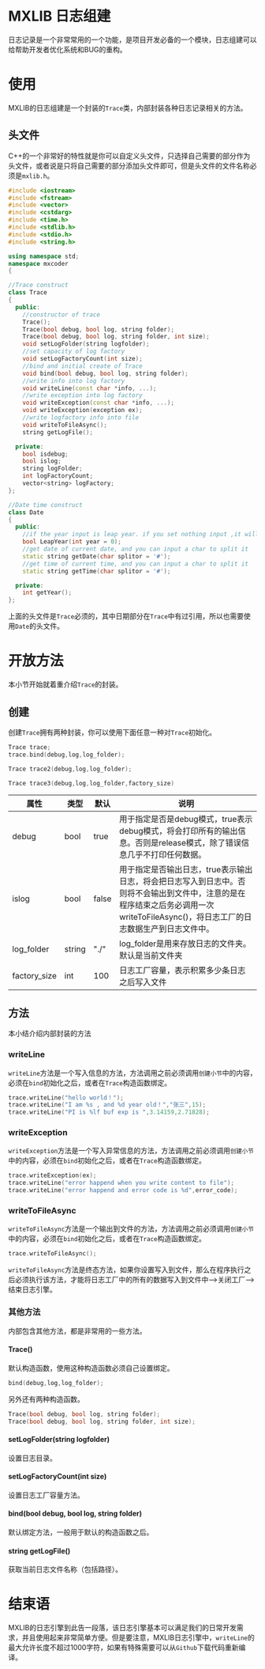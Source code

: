 # MXLIB 日志组建

日志记录是一个非常常用的一个功能，是项目开发必备的一个模块，日志组建可以给帮助开发者优化系统和BUG的重构。

# 使用

MXLIB的日志组建是一个封装的`Trace`类，内部封装各种日志记录相关的方法。

## 头文件

C++的一个非常好的特性就是你可以自定义头文件，只选择自己需要的部分作为头文件，或者说是只将自己需要的部分添加头文件即可，但是头文件的文件名称必须是`mxlib.h`。

```cpp
#include <iostream>
#include <fstream>
#include <vector>
#include <cstdarg>
#include <time.h>
#include <stdlib.h>
#include <stdio.h>
#include <string.h>

using namespace std;
namespace mxcoder
{

//Trace construct
class Trace
{
  public:
	//constructor of trace
	Trace();
	Trace(bool debug, bool log, string folder);
	Trace(bool debug, bool log, string folder, int size);
	void setLogFolder(string logfolder);
	//set capacity of log factory
	void setLogFactoryCount(int size);
	//bind and initial create of Trace
	void bind(bool debug, bool log, string folder);
	//write info into log factory
	void writeLine(const char *info, ...);
	//write exception into log factory
	void writeException(const char *info, ...);
	void writeException(exception ex);
	//write logfactory info into file
	void writeToFileAsync();
	string getLogFile();

  private:
	bool isdebug;
	bool islog;
	string logFolder;
	int logFactoryCount;
	vector<string> logFactory;
};

//Date time construct
class Date
{
  public:
	//if the year input is leap year. if you set nothing input ,it will return the result of current year.
	bool LeapYear(int year = 0);
	//get date of current date, and you can input a char to split it
	static string getDate(char splitor = '#');
	//get time of current time, and you can input a char to split it
	static string getTime(char splitor = '#');

  private:
	int getYear();
};
```

上面的头文件是`Trace`必须的，其中日期部分在`Trace`中有过引用，所以也需要使用`Date`的头文件。


# 开放方法

本小节开始就着重介绍`Trace`的封装。

## 创建

创建`Trace`拥有两种封装，你可以使用下面任意一种对`Trace`初始化。
```cpp
Trace trace;
trace.bind(debug,log,log_folder);

Trace trace2(debug,log,log_folder);

Trace trace3(debug,log,log_folder,factory_size)
```

|属性|类型|默认|说明|
|---|---|---|---|
|debug|bool|true|用于指定是否是debug模式，true表示debug模式，将会打印所有的输出信息。否则是release模式，除了错误信息几乎不打印任何数据。|
|islog|bool|false|用于指定是否输出日志，true表示输出日志，将会把日志写入到日志中。否则将不会输出到文件中，注意的是在程序结束之后务必调用一次writeToFileAsync()，将日志工厂的日志数据生产到日志文件中。|
|log_folder|string|"./"|log_folder是用来存放日志的文件夹。默认是当前文件夹|
|factory_size|int | 100|日志工厂容量，表示积累多少条日志之后写入文件|

## 方法

本小结介绍内部封装的方法

### writeLine

`writeLine`方法是一个写入信息的方法，方法调用之前必须调用`创建小节`中的内容，必须在`bind`初始化之后，或者在`Trace`构造函数绑定。

```cpp
trace.writeLine("hello world！");
trace.writeLine("I am %s , and %d year old！","张三",15);
trace.writeLine("PI is %lf buf exp is ",3.14159,2.71828);
```

### writeException

`writeException`方法是一个写入异常信息的方法，方法调用之前必须调用`创建小节`中的内容，必须在`bind`初始化之后，或者在`Trace`构造函数绑定。

```cpp
trace.writeException(ex);
trace.writeLine("error happend when you write content to file");
trace.writeLine("error happend and error code is %d",error_code);
```

### writeToFileAsync

`writeToFileAsync`方法是一个输出到文件的方法，方法调用之前必须调用`创建小节`中的内容，必须在`bind`初始化之后，或者在`Trace`构造函数绑定。

```cpp
trace.writeToFileAsync();
```
`writeToFileAsync`方法是终态方法，如果你设置写入到文件，那么在程序执行之后必须执行该方法，才能将日志工厂中的所有的数据写入到文件中-->关闭工厂-->结束日志引擎。

### 其他方法

内部包含其他方法，都是非常用的一些方法。

#### Trace()

默认构造函数，使用这种构造函数必须自己设置绑定。

```cpp
bind(debug,log,log_folder);
```
另外还有两种构造函数。

```cpp
Trace(bool debug, bool log, string folder);
Trace(bool debug, bool log, string folder, int size);
```

#### setLogFolder(string logfolder)

设置日志目录。
	
#### setLogFactoryCount(int size)

设置日志工厂容量方法。

#### bind(bool debug, bool log, string folder)

默认绑定方法，一般用于默认的构造函数之后。

#### string getLogFile()

获取当前日志文件名称（包括路径）。

# 结束语

MXLIB的日志引擎到此告一段落，该日志引擎基本可以满足我们的日常开发需求，并且使用起来非常简单方便。但是要注意，MXLIB日志引擎中，`writeLine`的最大允许长度不超过1000字符，如果有特殊需要可以从`Github`下载代码重新编译。